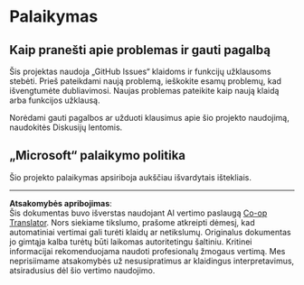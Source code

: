 <!--
CO_OP_TRANSLATOR_METADATA:
{
  "original_hash": "fdfc08baee91e402938a2b1f94fe0949",
  "translation_date": "2025-08-31T18:02:56+00:00",
  "source_file": "etc/SUPPORT.md",
  "language_code": "lt"
}
-->
# Palaikymas

## Kaip pranešti apie problemas ir gauti pagalbą  

Šis projektas naudoja „GitHub Issues“ klaidoms ir funkcijų užklausoms stebėti. Prieš pateikdami naują problemą, ieškokite esamų problemų, kad išvengtumėte dubliavimosi. Naujas problemas pateikite kaip naują klaidą arba funkcijos užklausą.

Norėdami gauti pagalbos ar užduoti klausimus apie šio projekto naudojimą, naudokitės Diskusijų lentomis.

## „Microsoft“ palaikymo politika  

Šio projekto palaikymas apsiriboja aukščiau išvardytais ištekliais.

---

**Atsakomybės apribojimas**:  
Šis dokumentas buvo išverstas naudojant AI vertimo paslaugą [Co-op Translator](https://github.com/Azure/co-op-translator). Nors siekiame tikslumo, prašome atkreipti dėmesį, kad automatiniai vertimai gali turėti klaidų ar netikslumų. Originalus dokumentas jo gimtąja kalba turėtų būti laikomas autoritetingu šaltiniu. Kritinei informacijai rekomenduojama naudoti profesionalų žmogaus vertimą. Mes neprisiimame atsakomybės už nesusipratimus ar klaidingus interpretavimus, atsiradusius dėl šio vertimo naudojimo.